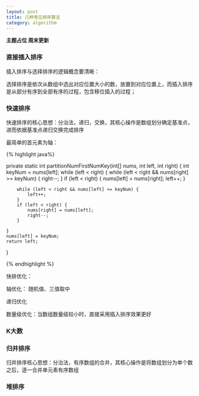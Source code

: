 ```yaml
---
layout: post
title: 几种常见排序算法
category: algorithm
---
```


**主题占位 周末更新**

### 直接插入排序

插入排序与选择排序的逻辑概念要清晰：

选择排序是依次从数组中选出对应位置大小的数，放置到对应位置上，而插入排序是从部分有序到全部有序的过程，包含移位插入的过程；





### 快速排序

快速排序的核心思想：分治法，递归，交换，其核心操作是数组划分确定基准点，进而依据基准点递归交换完成排序

最简单的首元素为轴：

{% highlight java%}

private static int partitionNumFirstNumKey(int[] nums, int left, int right) {
    int keyNum = nums[left];
    while (left < right) {
        while (left < right && nums[right] >= keyNum) {
            right--;
        }
        if (left < right) {
            nums[left] = nums[right];
            left++;
        }

        while (left < right && nums[left] <= keyNum) {
            left++;
        }
        if (left < right) {
            nums[right] = nums[left];
            right--;
        }

    }
    nums[left] = keyNum;
    return left;
}         

{% endhighlight %}



快排优化：

轴优化： 随机值、三值取中

递归优化

数量级优化：当数组数量级较小时，直接采用插入排序效果更好


### K大数



### 归并排序

归并排序核心思想：分治法，有序数组的合并，其核心操作是将数组划分为单个数之后，逐一合并单元素有序数组




### 堆排序
